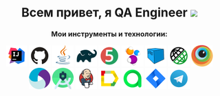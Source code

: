 <h1 align="center">Всем привет, я QA Engineer</a> 
<img src="https://github.com/blackcater/blackcater/raw/main/images/Hi.gif" height="32"/></h1>

<h3 align="center">Мои инструменты и технологии:</h3>

<div align="center">
<a href="https://www.jetbrains.com/idea/"><img alt="InteliJ IDEA" height="50" src="images/logo/Idea.svg" width="50"/></a>
<a href="https://github.com/"><img alt="GitHub" height="50" src="images/logo/GitHub.svg" width="50"/></a>  
<a href="https://www.java.com/"><img alt="Java" height="50" src="images/logo/Java.svg" width="50"/></a>
<a href="https://gradle.org/"><img alt="Gradle" height="50" src="images/logo/Gradle.svg" width="50"/></a>  
<a href="https://junit.org/junit5/"><img alt="JUnit 5" height="50" src="images/logo/Junit5.svg" width="50"/></a>
<a href="https://selenide.org/"><img alt="Selenide" height="50" src="images/logo/Selenide.svg" width="50"/></a>
<a href="https://aerokube.com/selenoid/"><img alt="Selenoid" height="50" src="images/logo/Selenoid.svg" width="50"/></a>
<a href="https://rest-assured.io/"><img alt="RestAssured" height="50" src="images/logo/RestAssured.svg" width="50"/></a>
<a href="https://www.browserstack.com/"><img alt="Browserstack" height="50" src="images/logo/Browserstack.svg" width="50"/></a>
<a href="https://appium.io/"><img alt="Appium" height="50" src="images/logo/Appium.svg" width="50"/></a>
<a href="https://developer.android.com/studio"><img alt="Android Studio" height="50" src="images/logo/Android_Studio.svg" width="50"/></a>
<a href="https://www.jenkins.io/"><img alt="Jenkins" height="50" src="images/logo/Jenkins.svg" width="50"/></a>
<a href="https://github.com/allure-framework/"><img alt="Allure Report" height="50" src="images/logo/Allure.svg" width="50"/></a>
<a href="https://qameta.io/"><img alt="Allure TestOps" height="50" src="images/logo/Allure_TO.svg" width="50"/></a>
<a href="https://www.atlassian.com/software/jira"><img alt="Jira" height="50" src="images/logo/Jira.svg" width="50"/></a>  
<a href="https://telegram.org/"><img alt="Telegram" height="50" src="images/logo/Telegram.svg" width="50"/></a>
</div>